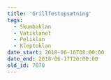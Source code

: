 ```yaml
---
title: 'Grillfestopsætning'
tags:
  - Skumbaklan
  - Vatiklanet
  - Peliklan
  - Kleptoklan
date_start: 2018-06-16T08:00:00
date_end: 2018-06-17T20:00:00
old_id: 7070
---
```

